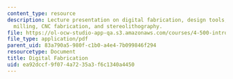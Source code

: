 ```yaml
---
content_type: resource
description: Lecture presentation on digital fabrication, design tools, rapid prototyping,
  milling, CNC fabrication, and stereolithography.
file: https://ol-ocw-studio-app-qa.s3.amazonaws.com/courses/4-500-introduction-to-design-computing-fall-2008/ea92dccf9f074a7235a3f6c1340a4450_lec6.pdf
file_type: application/pdf
parent_uid: 83a790a5-980f-c1b0-a4e4-7b099846f294
resourcetype: Document
title: Digital Fabrication
uid: ea92dccf-9f07-4a72-35a3-f6c1340a4450
---
```

